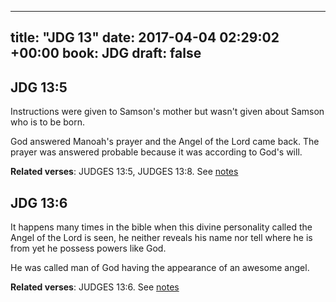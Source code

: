 
---
title: "JDG 13"
date: 2017-04-04 02:29:02 +00:00
book: JDG
draft: false
---

## JDG 13:5

Instructions were given to Samson's mother but wasn't given about Samson who is to be born.

God answered Manoah's prayer and the Angel of the Lord came back. The prayer was answered probable because it was according to God's will.

**Related verses**: JUDGES 13:5, JUDGES 13:8. See [notes](https://my.bible.com/notes/2605643770033332740)


## JDG 13:6

It happens many times in the bible when this divine personality called the Angel of the Lord is seen, he neither reveals his name nor tell where he is from yet he possess powers like God. 

He was called man of God having the appearance of an awesome angel.

**Related verses**: JUDGES 13:6. See [notes](https://my.bible.com/notes/2600389882334142488)

